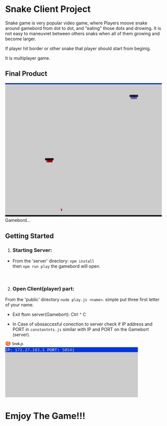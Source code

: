 # Snake Client Project

Snake game  is very popular video game, where Players moove snake around gamebord from dot to dot, and "eating" those dots and drowing. It is not easy to maneuvret between others snaks when all of them growing and become larger. 

If player hit border or other snake that player should start from beginig.

It is multiplayer game.

## Final Product

!["Gamebord "](/img/Example1.png)
Gamebord...

## Getting Started

1. ### Starting Server:
* From the 'server' directory: 
`npm install`<br />   then `npm run play`
the gamebord will open.
<br />


2. ### Open Client(player) part:
 From the 'public' directory
`node play.js <name>`. simple put three first letter of your name.

* Exit ftom server(Gamebort):   Ctrl ^ C

* In Case of ubssaccesful conection to server check if IP address and PORT in `constantnts.js` similar with IP and PORT on the Gamebort (server).



!["IP/PORT"](/img/ip/port.png)



# Emjoy The Game!!!
  









